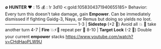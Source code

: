 __**∅ HUNTER**__
:heart: : 15
:moneybag: : !r 3d10 <:gold:1058304371940655185> 
Behavior: Every turn this doesn't take damage, gain __Empower__. Can be immediately dismissed if fighting Gaidg-3, Naya, or Remus but doing so yields no loot.
—————————————————
1-3   | **Sidestep** (+2 :game_die:) Avoid all :boom: :twisted_rightwards_arrows: take another turn
4-7   | **Fire** :boom::zap::dart: repeat per :busts_in_silhouette:
8-10  | **Target Lock** (-2 :game_die:) Double your current __empower__ stacks
https://www.youtube.com/watch?v=CHdHaoPLW9U
